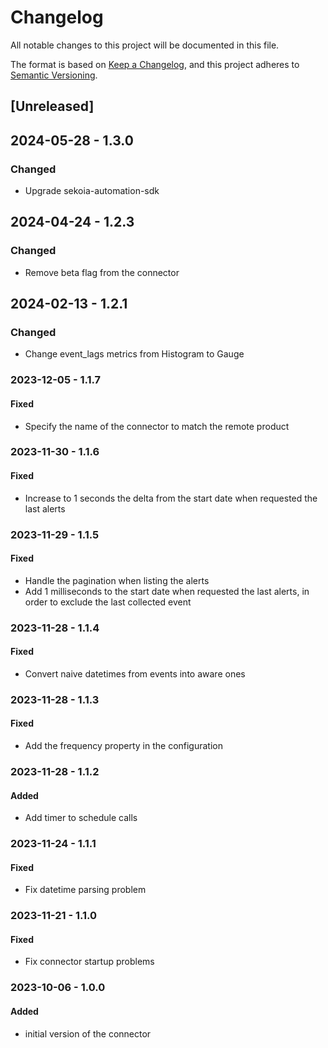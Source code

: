 # Changelog

All notable changes to this project will be documented in this file.

The format is based on [Keep a Changelog](https://keepachangelog.com/en/1.0.0/),
and this project adheres to [Semantic Versioning](https://semver.org/spec/v2.0.0.html).

## [Unreleased]

## 2024-05-28 - 1.3.0

### Changed

- Upgrade sekoia-automation-sdk

## 2024-04-24 - 1.2.3

### Changed

- Remove beta flag from the connector

## 2024-02-13 - 1.2.1

### Changed

- Change event_lags metrics from Histogram to Gauge

### 2023-12-05 - 1.1.7

#### Fixed

- Specify the name of the connector to match the remote product

### 2023-11-30 - 1.1.6

#### Fixed

- Increase to 1 seconds the delta from the start date when requested the last alerts

### 2023-11-29 - 1.1.5

#### Fixed

- Handle the pagination when listing the alerts
- Add 1 milliseconds to the start date when requested the last alerts, in order to exclude the last collected event

### 2023-11-28 - 1.1.4

#### Fixed

- Convert naive datetimes from events into aware ones

### 2023-11-28 - 1.1.3

#### Fixed

- Add the frequency property in the configuration

### 2023-11-28 - 1.1.2

#### Added

- Add timer to schedule calls

### 2023-11-24 - 1.1.1

#### Fixed

- Fix datetime parsing problem

### 2023-11-21 - 1.1.0

#### Fixed

- Fix connector startup problems

### 2023-10-06 - 1.0.0

#### Added

- initial version of the connector
